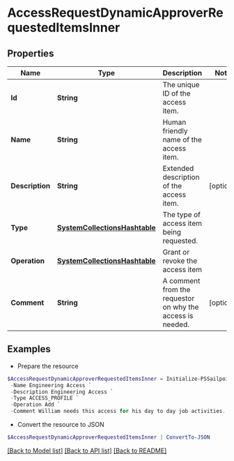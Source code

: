 # AccessRequestDynamicApproverRequestedItemsInner
## Properties

Name | Type | Description | Notes
------------ | ------------- | ------------- | -------------
**Id** | **String** | The unique ID of the access item. | 
**Name** | **String** | Human friendly name of the access item. | 
**Description** | **String** | Extended description of the access item. | [optional] 
**Type** | [**SystemCollectionsHashtable**](.md) | The type of access item being requested. | 
**Operation** | [**SystemCollectionsHashtable**](.md) | Grant or revoke the access item | 
**Comment** | **String** | A comment from the requestor on why the access is needed. | [optional] 

## Examples

- Prepare the resource
```powershell
$AccessRequestDynamicApproverRequestedItemsInner = Initialize-PSSailpointV2024AccessRequestDynamicApproverRequestedItemsInner  -Id 2c91808b6ef1d43e016efba0ce470904 `
 -Name Engineering Access `
 -Description Engineering Access `
 -Type ACCESS_PROFILE `
 -Operation Add `
 -Comment William needs this access for his day to day job activities.
```

- Convert the resource to JSON
```powershell
$AccessRequestDynamicApproverRequestedItemsInner | ConvertTo-JSON
```

[[Back to Model list]](../README.md#documentation-for-models) [[Back to API list]](../README.md#documentation-for-api-endpoints) [[Back to README]](../README.md)

